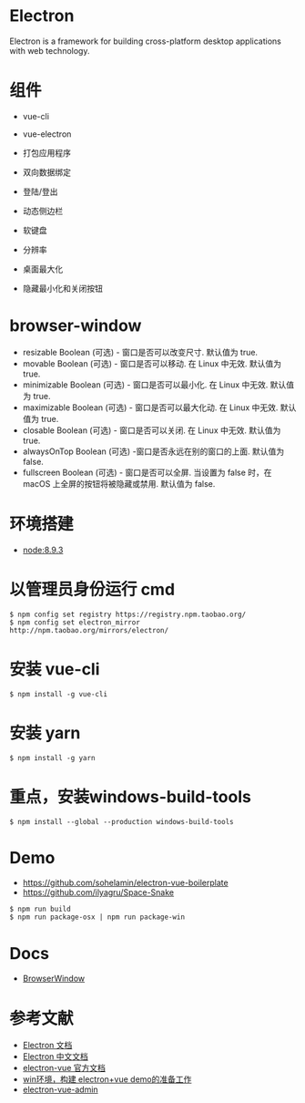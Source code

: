 # Electron
Electron is a framework for building cross-platform desktop applications with web technology.


# 组件
- vue-cli
- vue-electron


- 打包应用程序





- 双向数据绑定




- 登陆/登出
- 动态侧边栏
- 软键盘
- 分辨率
- 桌面最大化
- 隐藏最小化和关闭按钮




# browser-window
- resizable Boolean (可选) - 窗口是否可以改变尺寸. 默认值为 true. 
- movable Boolean (可选) - 窗口是否可以移动. 在 Linux 中无效. 默认值为 true. 
- minimizable Boolean (可选) - 窗口是否可以最小化. 在 Linux 中无效. 默认值为 true. 
- maximizable Boolean (可选) - 窗口是否可以最大化动. 在 Linux 中无效. 默认值为 true. 
- closable Boolean (可选) - 窗口是否可以关闭. 在 Linux 中无效. 默认值为 true.
- alwaysOnTop Boolean (可选) -窗口是否永远在别的窗口的上面. 默认值为false.
- fullscreen Boolean (可选) - 窗口是否可以全屏. 当设置为 false 时，在 macOS 上全屏的按钮将被隐藏或禁用. 默认值为 false.


# 环境搭建
- [node:8.9.3](http://nodejs.cn/download/)

# 以管理员身份运行 cmd
```
$ npm config set registry https://registry.npm.taobao.org/
$ npm config set electron_mirror http://npm.taobao.org/mirrors/electron/
```

# 安装 vue-cli
```
$ npm install -g vue-cli
```

# 安装 yarn
```
$ npm install -g yarn
```

# 重点，安装windows-build-tools
```
$ npm install --global --production windows-build-tools
```



# Demo
- https://github.com/sohelamin/electron-vue-boilerplate
- https://github.com/ilyagru/Space-Snake

```
$ npm run build
$ npm run package-osx | npm run package-win
```


# Docs
- [BrowserWindow](https://electronjs.org/docs/api/browser-window)




# 参考文献
- [Electron 文档](https://electronjs.org/docs/api)
- [Electron 中文文档](https://www.w3cschool.cn/electronmanual/)
- [electron-vue 官方文档](https://simulatedgreg.gitbooks.io/electron-vue/content/cn/)
- [win环境，构建 electron+vue demo的准备工作](https://newsn.net/say/electron-vue-demo-win-prepare.html)
- [electron-vue-admin](https://github.com/PanJiaChen/electron-vue-admin)

